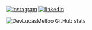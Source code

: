 [![Instagram](https://img.shields.io/badge/Instagram-E4405F?style=for-the-badge&logo=instagram&logoColor=white)](https://instagram.com/edit)
[![linkedin](https://img.shields.io/badge/LinkedIn-0077B5?style=for-the-badge&logo=linkedin&logoColor=white)](https://www.linkedin.com/in/edit)

![DevLucasMelloo GitHub stats](https://github-readme-stats.vercel.app/api?username=DevLucasMelloo&show_icons=true&theme=dracula)
